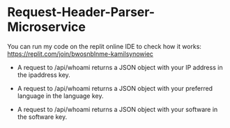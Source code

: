 # Request-Header-Parser-Microservice

You can run my code on the replit online IDE to check how it works: https://replit.com/join/bwosnblnme-kamilsynowiec


- A request to /api/whoami returns a JSON object with your IP address in the ipaddress key.

- A request to /api/whoami returns a JSON object with your preferred language in the language key.

- A request to /api/whoami returns a JSON object with your software in the software key.
